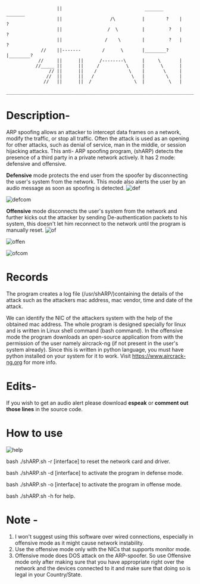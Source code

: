 

			           ||                               _______       _______          
			           ||                  /\          |        ?    |        ?     
			           ||                 /  \         |         ?   |         ?    
			           ||                /    \        |         ?   |         ?    
			     //    ||-------        /      \       |________?    |________?     
			    //     ||      ||      /--------\      |     \       |              
			   //_____ ||      ||     /          \     |      \      |              
			        // ||      ||    /            \    |       \     |             
			       //  ||      ||   /              \   |        \    |             
			      //   ||      ||  /                \  |         \   |             
		_______________________________________________________________________________________	  		   
				       		                       
 


# Description-

ARP spoofing allows an attacker to intercept data frames on a network, modify the traffic, or stop all traffic. Often the attack is used as an opening for other attacks, such as denial of service, man in the middle, or session hijacking attacks. This anti- ARP spoofing program, (shARP) detects the presence of a third party in a private network actively. It has 2 mode: defensive and offensive. 

**Defensive** mode protects the end user from the spoofer by disconnecting the user's system from the network. This mode also alerts the user by an audio message as soon as spoofing is detected.
![def](https://cloud.githubusercontent.com/assets/26405791/25932513/4d365eca-362f-11e7-8d2c-6dc19aed0c4e.png)

![defcom](https://cloud.githubusercontent.com/assets/26405791/25932547/83154a4c-362f-11e7-85ac-04e56f890136.png)


**Offensive** mode disconnects the user's system from the network and further kicks out the attacker by sending De-authentication packets to his system, this doesn't let him reconnect to the network until the program is manually reset. 
![of](https://cloud.githubusercontent.com/assets/26405791/25932564/9f54b62a-362f-11e7-9e01-ca1c7e94ef5e.png)

![offen](https://cloud.githubusercontent.com/assets/26405791/25932577/b232564e-362f-11e7-9c45-4ab2752b39fe.png)

![ofcom](https://cloud.githubusercontent.com/assets/26405791/25932584/c4b77b00-362f-11e7-981f-17160a2f4a2d.png)

# Records

The program creates a log file (/usr/shARP/)containing the details of the attack such as the attackers mac address, mac vendor, time and date of the attack. 

We can identify the NIC of the attackers system with the help of the obtained mac address. The whole program is designed specially for linux and is written in Linux shell command (bash command). In the offensive mode the program downloads an open-source application from with the permission of the user namely aircrack-ng (if not present in the user's system already). Since this is written in python language, you must have python installed on your system for it to work. Visit https://www.aircrack-ng.org for more info.

# Edits-
If you wish to get an audio alert please download **espeak** or **comment out those lines** in the source code.

# How to use 

![help](https://cloud.githubusercontent.com/assets/26405791/25932600/dfc234d0-362f-11e7-9155-1bb9c68ce4cb.png)

 
bash ./shARP.sh -r [interface] to reset the network card and driver.

bash ./shARP.sh -d [interface] to activate the program in defense mode.

bash ./shARP.sh -o [interface] to activate the program in offense mode.

bash ./shARP.sh -h for help.

# Note -

1. I won't suggest using this software over wired connections, especially in offensive mode as it might cause network instability.
2. Use the offensive mode only with the NICs that supports monitor mode.
3. Offensive mode does DOS attack on the ARP-spoofer. So use Offensive mode only after making sure that you have appropriate right over the network and the devices connected to it and make sure that doing so is legal in your Country/State.

